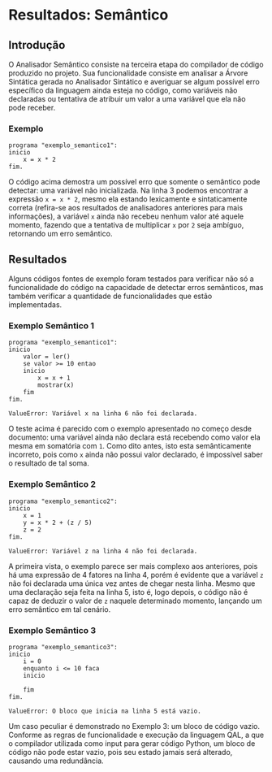 # Resultados: Semântico

## Introdução

O Analisador Semântico consiste na terceira etapa do compilador de código produzido no projeto. Sua funcionalidade consiste em analisar a Árvore Sintática gerada no Analisador Sintático e averiguar se algum possível erro específico da linguagem ainda esteja no código, como variáveis não declaradas ou tentativa de atribuir um valor a uma variável que ela não pode receber.

### Exemplo

```
programa "exemplo_semantico1":
inicio
    x = x * 2
fim.
```

O código acima demostra um possível erro que somente o semântico pode detectar: uma variável não inicializada. Na linha 3 podemos encontrar a expressão `x = x * 2`, mesmo ela estando lexicamente e sintaticamente correta (refira-se aos resultados de analisadores anteriores para mais informações), a variável `x` ainda não recebeu nenhum valor até aquele momento, fazendo que a tentativa de multiplicar `x` por `2` seja ambíguo, retornando um erro semântico.

## Resultados

Alguns códigos fontes de exemplo foram testados para verificar não só a funcionalidade do código na capacidade de detectar erros semânticos, mas também verificar a quantidade de funcionalidades que estão implementadas.

### Exemplo Semântico 1

```
programa "exemplo_semantico1":
inicio
    valor = ler()
    se valor >= 10 entao
    inicio
        x = x + 1
        mostrar(x)
    fim
fim.

```

```
ValueError: Variável x na linha 6 não foi declarada.
```

O teste acima é parecido com o exemplo apresentado no começo desde documento: uma variável ainda não declara está recebendo como valor ela mesma em somatória com `1`. Como dito antes, isto esta semânticamente incorreto, pois como `x` ainda não possui valor declarado, é impossível saber o resultado de tal soma.

### Exemplo Semântico 2

```
programa "exemplo_semantico2":
inicio
    x = 1
    y = x * 2 + (z / 5)
    z = 2
fim.
```
```
ValueError: Variável z na linha 4 não foi declarada.
```

A primeira vista, o exemplo parece ser mais complexo aos anteriores, pois há uma expressão de 4 fatores na linha 4, porém é evidente que a variável `z` não foi declarada uma única vez antes de chegar nesta linha. Mesmo que uma declaração seja feita na linha 5, isto é, logo depois, o código não é capaz de deduzir o valor de `z` naquele determinado momento, lançando um erro semântico em tal cenário.

### Exemplo Semântico 3

```
programa "exemplo_semantico3":
inicio
    i = 0
    enquanto i <= 10 faca
    inicio

    fim
fim.
```
```
ValueError: O bloco que inicia na linha 5 está vazio.
```

Um caso peculiar é demonstrado no Exemplo 3: um bloco de código vazio. Conforme as regras de funcionalidade e execução da linguagem QAL, a que o compilador utilizada como input para gerar código Python, um bloco de código não pode estar vazio, pois seu estado jamais será alterado, causando uma redundância.